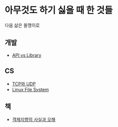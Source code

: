 # 아무것도 하기 싫을 때 한 것들

다음 삶은 돌맹이로

## 개발

- [API vs Library](https://github.com/kiku99/iamstupid/blob/main/%5B%EA%B0%9C%EB%B0%9C%5D%20API%20vs%20Library%20vs%20Framework.md)

## CS

- [TCP와 UDP](https://github.com/kiku99/iamstupid/blob/main/%5BCS%5D%20TCP%EC%99%80%20UDP.md)
- [Linux File System](https://github.com/kiku99/iamstupid/blob/main/%5BCS%5D%20Linux%20File%20System.md)

## 책

- [객체지향의 사실과 오해](https://github.com/kiku99/iamstupid/blob/main/%5B%EC%B1%85%5D%20%EA%B0%9D%EC%B2%B4%EC%A7%80%ED%96%A5%EC%9D%98%20%EC%82%AC%EC%8B%A4%EA%B3%BC%20%EC%98%A4%ED%95%B4.md)

